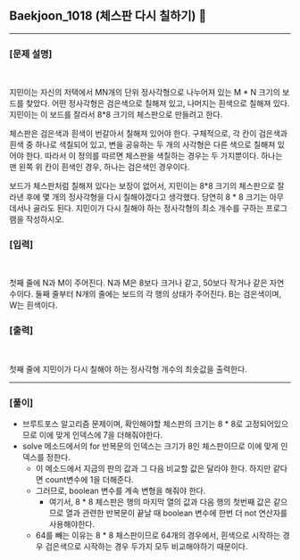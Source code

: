 ## Baekjoon_1018 (체스판 다시 칠하기) 🚀
___


### **[문제 설명]**
<br>

지민이는 자신의 저택에서 MN개의 단위 정사각형으로 나누어져 있는 M * N 크기의 보드를 찾았다. 어떤 정사각형은 검은색으로 칠해져 있고, 나머지는 흰색으로 칠해져 있다. 지민이는 이 보드를 잘라서 8*8 크기의 체스판으로 만들려고 한다.

체스판은 검은색과 흰색이 번갈아서 칠해져 있어야 한다. 구체적으로, 각 칸이 검은색과 흰색 중 하나로 색칠되어 있고, 변을 공유하는 두 개의 사각형은 다른 색으로 칠해져 있어야 한다. 따라서 이 정의를 따르면 체스판을 색칠하는 경우는 두 가지뿐이다. 하나는 맨 왼쪽 위 칸이 흰색인 경우, 하나는 검은색인 경우이다.

보드가 체스판처럼 칠해져 있다는 보장이 없어서, 지민이는 8*8 크기의 체스판으로 잘라낸 후에 몇 개의 정사각형을 다시 칠해야겠다고 생각했다. 당연히 8 * 8 크기는 아무데서나 골라도 된다. 지민이가 다시 칠해야 하는 정사각형의 최소 개수를 구하는 프로그램을 작성하시오.

### **[입력]**
<br>

첫째 줄에 N과 M이 주어진다. N과 M은 8보다 크거나 같고, 50보다 작거나 같은 자연수이다. 둘째 줄부터 N개의 줄에는 보드의 각 행의 상태가 주어진다. B는 검은색이며, W는 흰색이다.

### **[출력]**
<br>

첫째 줄에 지민이가 다시 칠해야 하는 정사각형 개수의 최솟값을 출력한다.

___


### **[풀이]**

- 브루트포스 알고리즘 문제이며, 확인해야할 체스판의 크기는 8 * 8로 고정되어있으므로 이에 맞게 인덱스에 7을 더해줘야한다.
- solve 메소드에서의 for 반복문의 인덱스는 크기가 8인 체스판이므로 이에 맞게 인덱스를 정한다.
    - 이 메소드에서 지금의 판의 값과 그 다음 비교할 값은 달라야 한다. 하지만 같다면 count변수에 1을 더해준다.
    - 그러므로, boolean 변수를 계속 변형을 해줘야 한다.
        - 여기서, 8 * 8 체스판은 행의 마지막 열의 값과 다음 행의 첫번째 값은 같으므로 열과 관련한 반복문이 끝날 때 boolean 변수에 한번 더 not 연산자를 사용해야한다.
    - 64를 빼는 이유는 8 * 8 체스판이므로 64개의 경우에서, 흰색으로 시작하는 경우 검은색으로 시작하는 경우 두가지 모두 비교해야하기 때문이다.
 